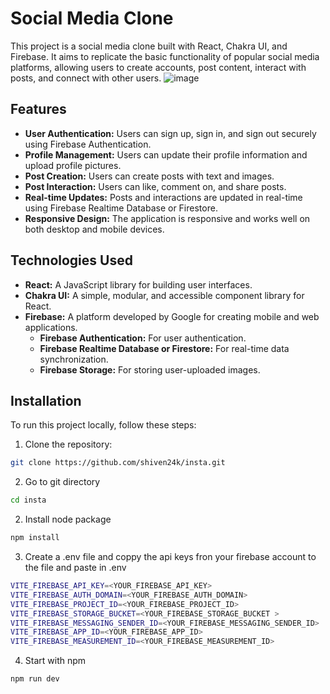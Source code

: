 # Social Media Clone

This project is a social media clone built with React, Chakra UI, and Firebase. It aims to replicate the basic functionality of popular social media platforms, allowing users to create accounts, post content, interact with posts, and connect with other users.
![image](https://github.com/shiven24k/insta/assets/65511405/d51a2079-1b41-4dbc-aac9-05397b1497c8)

## Features

- **User Authentication:** Users can sign up, sign in, and sign out securely using Firebase Authentication.
- **Profile Management:** Users can update their profile information and upload profile pictures.
- **Post Creation:** Users can create posts with text and images.
- **Post Interaction:** Users can like, comment on, and share posts.
- **Real-time Updates:** Posts and interactions are updated in real-time using Firebase Realtime Database or Firestore.
- **Responsive Design:** The application is responsive and works well on both desktop and mobile devices.

## Technologies Used

- **React:** A JavaScript library for building user interfaces.
- **Chakra UI:** A simple, modular, and accessible component library for React.
- **Firebase:** A platform developed by Google for creating mobile and web applications.
  - **Firebase Authentication:** For user authentication.
  - **Firebase Realtime Database or Firestore:** For real-time data synchronization.
  - **Firebase Storage:** For storing user-uploaded images.


## Installation

To run this project locally, follow these steps:

1. Clone the repository:

```bash
git clone https://github.com/shiven24k/insta.git
```
2. Go to git directory
```bash
cd insta  
```
2. Install node package

```bash
npm install
```
3. Create a .env file and coppy the api keys fron your firebase account to the file and paste in .env
```bash
VITE_FIREBASE_API_KEY=<YOUR_FIREBASE_API_KEY>
VITE_FIREBASE_AUTH_DOMAIN=<YOUR_FIREBASE_AUTH_DOMAIN>
VITE_FIREBASE_PROJECT_ID=<YOUR_FIREBASE_PROJECT_ID>
VITE_FIREBASE_STORAGE_BUCKET=<YOUR_FIREBASE_STORAGE_BUCKET >
VITE_FIREBASE_MESSAGING_SENDER_ID=<YOUR_FIREBASE_MESSAGING_SENDER_ID>
VITE_FIREBASE_APP_ID=<YOUR_FIREBASE_APP_ID>
VITE_FIREBASE_MEASUREMENT_ID=<YOUR_FIREBASE_MEASUREMENT_ID>
```
4. Start with npm
```bash
npm run dev
```



    
